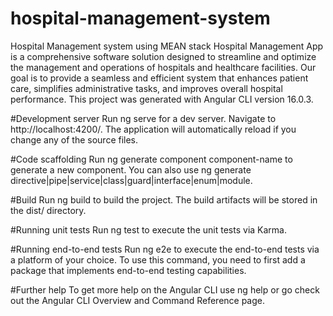 # hospital-management-system
Hospital Management system using MEAN stack
Hospital Management App is a comprehensive software solution designed to streamline and optimize the management and operations of hospitals and healthcare facilities. Our goal is to provide a seamless and efficient system that enhances patient care, simplifies administrative tasks, and improves overall hospital performance. 
This project was generated with Angular CLI version 16.0.3.

#Development server
Run ng serve for a dev server. Navigate to http://localhost:4200/. The application will automatically reload if you change any of the source files.

#Code scaffolding
Run ng generate component component-name to generate a new component. You can also use ng generate directive|pipe|service|class|guard|interface|enum|module.

#Build
Run ng build to build the project. The build artifacts will be stored in the dist/ directory.

#Running unit tests
Run ng test to execute the unit tests via Karma.

#Running end-to-end tests
Run ng e2e to execute the end-to-end tests via a platform of your choice. To use this command, you need to first add a package that implements end-to-end testing capabilities.

#Further help
To get more help on the Angular CLI use ng help or go check out the Angular CLI Overview and Command Reference page.
